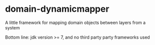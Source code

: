 # domain-dynamicmapper
A little framework for mapping domain objects between layers from  a system

Bottom line: jdk version >= 7, and no third party party frameworks used
